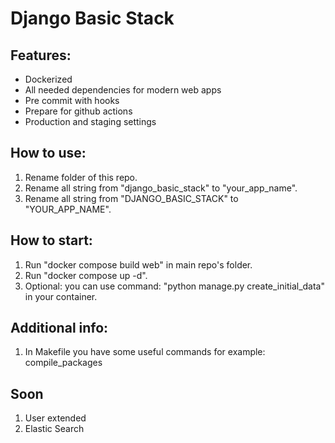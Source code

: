 # Django Basic Stack

## Features:

* Dockerized
* All needed dependencies for modern web apps
* Pre commit with hooks
* Prepare for github actions
* Production and staging settings

## How to use:

1. Rename folder of this repo.
2. Rename all string from "django_basic_stack" to "your_app_name".
3. Rename all string from "DJANGO_BASIC_STACK" to "YOUR_APP_NAME".

## How to start:

1. Run "docker compose build web" in main repo's folder.
2. Run "docker compose up -d".
3. Optional: you can use command: "python manage.py create_initial_data" in your container.

## Additional info:

1. In Makefile you have some useful commands for example: compile_packages


## Soon

1. User extended
2. Elastic Search